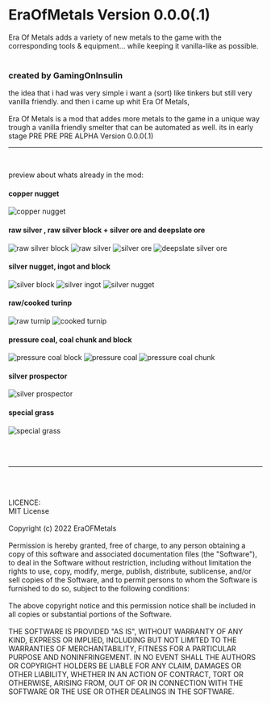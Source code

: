 # EraOfMetals Version 0.0.0(.1)
Era Of Metals adds a variety of new metals to the game with the corresponding tools &amp; equipment...
while keeping it vanilla-like as possible.
<br><br>
### created by GamingOnInsulin
the idea that i had was very simple i want a (sort) like tinkers but still very vanilla friendly.
and then i came up whit Era Of Metals,
<br><br>
Era Of Metals is a mod that addes more metals to the game in a unique way trough a vanilla friendly smelter that can be automated as well.
its in early stage PRE PRE PRE ALPHA Version 0.0.0(.1)
<br>
<hr>
<br>

preview about whats already in the mod:



#### copper nugget
![copper nugget](https://i.imgur.com/hgs6spz.png)
	
#### raw silver , raw silver block + silver ore and deepslate ore
![raw silver block](https://i.imgur.com/mDIXrQV.png)
![raw silver](https://i.imgur.com/ohTlcEs.png)
![silver ore](https://i.imgur.com/6dvdlKy.png)
![deepslate silver ore](https://i.imgur.com/fGHu3wV.png)
 
#### silver nugget, ingot and block
![silver block](https://i.imgur.com/AOKFmTx.png)
![silver ingot](https://i.imgur.com/zcdy8dz.png)
![silver nugget](https://i.imgur.com/DfxdAfh.png)
 
#### raw/cooked turinp 
![raw turnip](https://i.imgur.com/aNiCjwG.png)
![cooked turnip](https://i.imgur.com/v6m5pdT.png)


#### pressure coal, coal chunk and block
![pressure coal block](https://i.imgur.com/ZQAM3j4.png)
![pressure coal](https://i.imgur.com/572bPvp.png)
![pressure coal  chunk](https://i.imgur.com/fMare8s.png)
 
#### silver prospector
![silver prospector](https://i.imgur.com/55nEW2k.png)
 
#### special grass
![special grass](https://i.imgur.com/NwU5Ht9.png)

<br>
<br>
<hr>
<br>
<br>

LICENCE:<br>
MIT License
<br><br>
Copyright (c) 2022 EraOFMetals
<br><br>
Permission is hereby granted, free of charge, to any person obtaining a copy
of this software and associated documentation files (the "Software"), to deal
in the Software without restriction, including without limitation the rights
to use, copy, modify, merge, publish, distribute, sublicense, and/or sell
copies of the Software, and to permit persons to whom the Software is
furnished to do so, subject to the following conditions:
<br><br>
The above copyright notice and this permission notice shall be included in all
copies or substantial portions of the Software.
<br><br>
THE SOFTWARE IS PROVIDED "AS IS", WITHOUT WARRANTY OF ANY KIND, EXPRESS OR
IMPLIED, INCLUDING BUT NOT LIMITED TO THE WARRANTIES OF MERCHANTABILITY,
FITNESS FOR A PARTICULAR PURPOSE AND NONINFRINGEMENT. IN NO EVENT SHALL THE
AUTHORS OR COPYRIGHT HOLDERS BE LIABLE FOR ANY CLAIM, DAMAGES OR OTHER
LIABILITY, WHETHER IN AN ACTION OF CONTRACT, TORT OR OTHERWISE, ARISING FROM,
OUT OF OR IN CONNECTION WITH THE SOFTWARE OR THE USE OR OTHER DEALINGS IN THE
SOFTWARE.
